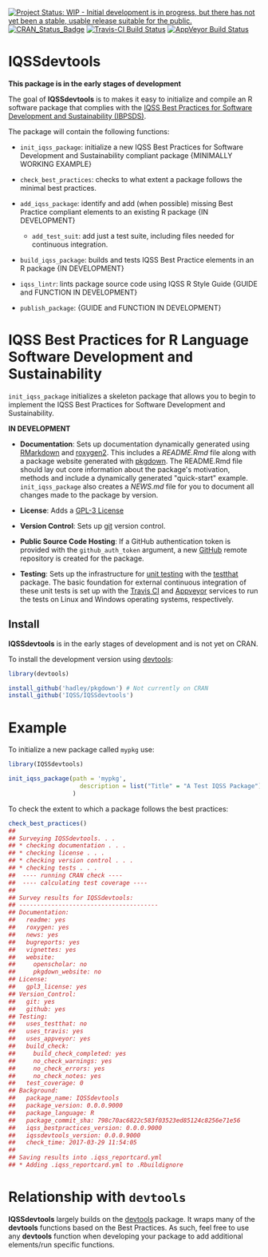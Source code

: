 <!-- README.md is generated from README.Rmd. Please edit that file -->
[![Project Status: WIP - Initial development is in progress, but there has not yet been a stable, usable release suitable for the public.](http://www.repostatus.org/badges/latest/wip.svg)](http://www.repostatus.org/#wip) [![CRAN\_Status\_Badge](http://www.r-pkg.org/badges/version/IQSSdevtools)](https://cran.r-project.org/package=IQSSdevtools) [![Travis-CI Build Status](https://travis-ci.org/IQSS/IQSSdevtools.svg?branch=master)](https://travis-ci.org/IQSS/IQSSdevtools) [![AppVeyor Build Status](https://ci.appveyor.com/api/projects/status/github/IQSS/IQSSdevtools?branch=master&svg=true)](https://ci.appveyor.com/project/IQSS/IQSSdevtools)

IQSSdevtools
============

**This package is in the early stages of development**

The goal of **IQSSdevtools** is to makes it easy to initialize and compile an R software package that complies with the [IQSS Best Practices for Software Development and Sustainability (IBPSDS)](https://github.com/IQSS/social_science_software_toolkit/blob/master/iqss_sss_best_practices.md).

The package will contain the following functions:

-   `init_iqss_package`: initialize a new IQSS Best Practices for Software Development and Sustainability compliant package {MINIMALLY WORKING EXAMPLE}

-   `check_best_practices`: checks to what extent a package follows the minimal best practices.

-   `add_iqss_package`: identify and add (when possible) missing Best Practice compliant elements to an existing R package {IN DEVELOPMENT}

    -   `add_test_suit`: add just a test suite, including files needed for continuous integration.

-   `build_iqss_package`: builds and tests IQSS Best Practice elements in an R package {IN DEVELOPMENT}

-   `iqss_lintr`: lints package source code using IQSS R Style Guide {GUIDE and FUNCTION IN DEVELOPMENT}

-   `publish_package`: {GUIDE and FUNCTION IN DEVELOPMENT}

IQSS Best Practices for R Language Software Development and Sustainability
==========================================================================

`init_iqss_package` initializes a skeleton package that allows you to begin to implement the IQSS Best Practices for Software Development and Sustainability.

**IN DEVELOPMENT**

-   **Documentation**: Sets up documentation dynamically generated using [RMarkdown](http://rmarkdown.rstudio.com/) and [roxygen2](https://CRAN.R-project.org/package=roxygen2). This includes a *README.Rmd* file along with a package website generated with [pkgdown](https://github.com/hadley/pkgdown). The README.Rmd file should lay out core information about the package's motivation, methods and include a dynamically generated "quick-start" example. `init_iqss_package` also creates a *NEWS.md* file for you to document all changes made to the package by version.

-   **License**: Adds a [GPL-3 License](https://www.gnu.org/licenses/gpl-3.0.en.html)

-   **Version Control**: Sets up [git](https://git-scm.com/) version control.

-   **Public Source Code Hosting**: If a GitHub authentication token is provided with the `github_auth_token` argument, a new [GitHub](https://github.com/) remote repository is created for the package.

-   **Testing**: Sets up the infrastructure for [unit testing](https://en.wikipedia.org/wiki/Unit_testing) with the [testthat](https://CRAN.R-project.org/package=testthat) package. The basic foundation for external continuous integration of these unit tests is set up with the [Travis CI](https://travis-ci.org/) and [Appveyor](https://www.appveyor.com/) services to run the tests on Linux and Windows operating systems, respectively.

Install
-------

**IQSSdevtools** is in the early stages of development and is not yet on CRAN.

To install the development version using [devtools](https://CRAN.R-project.org/package=devtools):

``` r
library(devtools)

install_github('hadley/pkgdown') # Not currently on CRAN
install_github('IQSS/IQSSdevtools')
```

Example
=======

To initialize a new package called `mypkg` use:

``` r
library(IQSSdevtools)

init_iqss_package(path = 'mypkg',
                    description = list("Title" = "A Test IQSS Package")
                  )
```

To check the extent to which a package follows the best practices:

``` r
check_best_practices()
## 
## Surveying IQSSdevtools. . .
## * checking documentation . . .
## * checking license . . .
## * checking version control . . .
## * checking tests . . .
##  ---- running CRAN check ----
##  ---- calculating test coverage ----
## 
## Survey results for IQSSdevtools:
## ---------------------------------------
## Documentation:
##   readme: yes
##   roxygen: yes
##   news: yes
##   bugreports: yes
##   vignettes: yes
##   website:
##     openscholar: no
##     pkgdown_website: no
## License:
##   gpl3_license: yes
## Version_Control:
##   git: yes
##   github: yes
## Testing:
##   uses_testthat: no
##   uses_travis: yes
##   uses_appveyor: yes
##   build_check:
##     build_check_completed: yes
##     no_check_warnings: yes
##     no_check_errors: yes
##     no_check_notes: yes
##   test_coverage: 0
## Background:
##   package_name: IQSSdevtools
##   package_version: 0.0.0.9000
##   package_language: R
##   package_commit_sha: 798c70ac6822c583f03523ed85124c8256e71e56
##   iqss_bestpractices_version: 0.0.0.9000
##   iqssdevtools_version: 0.0.0.9000
##   check_time: 2017-03-29 11:54:05
## 
## Saving results into .iqss_reportcard.yml
## * Adding .iqss_reportcard.yml to .Rbuildignore
```

Relationship with `devtools`
============================

**IQSSdevtools** largely builds on the [devtools](https://CRAN.R-project.org/package=devtools) package. It wraps many of the **devtools** functions based on the Best Practices. As such, feel free to use any **devtools** function when developing your package to add additional elements/run specific functions.
